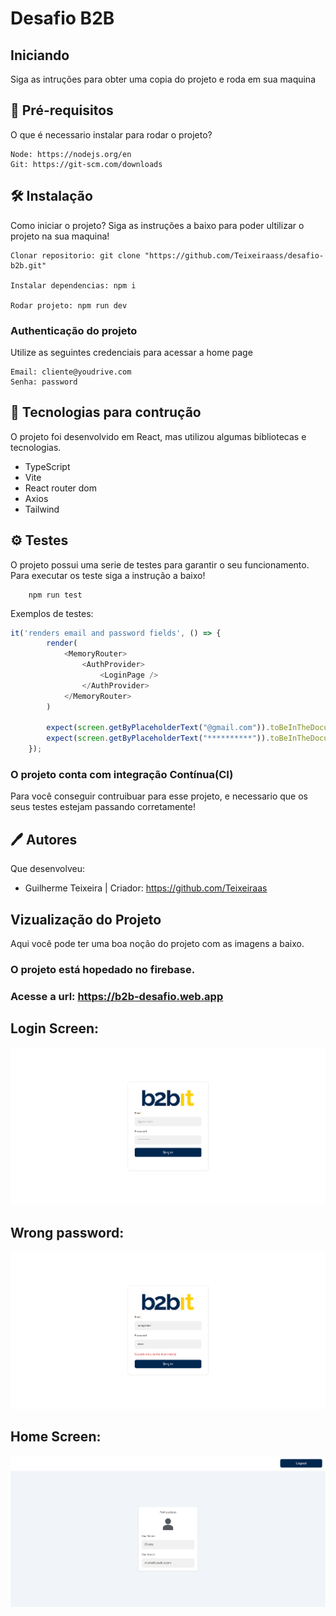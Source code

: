 # Desafio B2B

## Iniciando
Siga as intruções para obter uma copia do projeto e roda em sua maquina

## 📝 Pré-requisitos

O que é necessario instalar para rodar o projeto?

```
Node: https://nodejs.org/en
Git: https://git-scm.com/downloads
```

## 🛠 Instalação

Como iniciar o projeto? Siga as instruções a baixo para poder ultilizar o projeto na sua maquina!

```
Clonar repositorio: git clone "https://github.com/Teixeiraass/desafio-b2b.git"

Instalar dependencias: npm i

Rodar projeto: npm run dev
```

### Authenticação do projeto

Utilize as seguintes credenciais para acessar a home page

```
Email: cliente@youdrive.com
Senha: password
```

## 🧱 Tecnologias para contrução

O projeto foi desenvolvido em React, mas utilizou algumas bibliotecas e tecnologias.

* TypeScript 
* Vite
* React router dom
* Axios
* Tailwind

## ⚙ Testes

O projeto possui uma serie de testes para garantir o seu funcionamento.
Para executar os teste siga a instrução a baixo!

```
    npm run test
```

Exemplos de testes:

```javascript
it('renders email and password fields', () => {
        render(
            <MemoryRouter>
                <AuthProvider>
                    <LoginPage />
                </AuthProvider>
            </MemoryRouter>
        )

        expect(screen.getByPlaceholderText("@gmail.com")).toBeInTheDocument
        expect(screen.getByPlaceholderText("**********")).toBeInTheDocument
    });
```

### O projeto conta com integração Contínua(CI)

Para você conseguir contruibuar para esse projeto, e necessario que os seus testes estejam passando corretamente!

## 🖊️ Autores

Que desenvolveu:

* Guilherme Teixeira | Criador:  https://github.com/Teixeiraas

## Vizualização do Projeto

Aqui você pode ter uma boa noção do projeto com as imagens a baixo.

### O projeto está hopedado no firebase. 
### Acesse a url: https://b2b-desafio.web.app

## Login Screen: 

![LoginScreen](/screenshot/LoginPage.png)

## Wrong password: 

![LoginScreen](/screenshot/wrongPassword.png)

## Home Screen: 

![LoginScreen](/screenshot/HomePage.png)